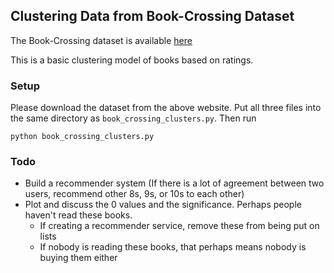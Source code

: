 ## Clustering Data from Book-Crossing Dataset

The Book-Crossing dataset is available [here](http://www2.informatik.uni-freiburg.de/~cziegler/BX/)

This is a basic clustering model of books based on ratings.

### Setup

Please download the dataset from the above website. Put all three files into the same directory as ```book_crossing_clusters.py```. Then run

```python book_crossing_clusters.py```

### Todo

* Build a recommender system (If there is a lot of agreement between two users, recommend other 8s, 9s, or 10s to each other)
* Plot and discuss the 0 values and the significance. Perhaps people haven't read these books.
  * If creating a recommender service, remove these from being put on lists
  * If nobody is reading these books, that perhaps means nobody is buying them either 
